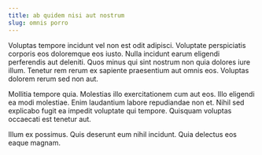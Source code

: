 ```yaml
---
title: ab quidem nisi aut nostrum
slug: omnis porro
---
```


Voluptas tempore incidunt vel non est odit adipisci. Voluptate perspiciatis corporis eos doloremque eos iusto. Nulla incidunt earum eligendi perferendis aut deleniti. Quos minus qui sint nostrum non quia dolores iure illum. Tenetur rem rerum ex sapiente praesentium aut omnis eos. Voluptas dolorem rerum sed non aut.

Mollitia tempore quia. Molestias illo exercitationem cum aut eos. Illo eligendi ea modi molestiae. Enim laudantium labore repudiandae non et. Nihil sed explicabo fugit ea impedit voluptate qui tempore. Quisquam voluptas occaecati est tenetur aut.

Illum ex possimus. Quis deserunt eum nihil incidunt. Quia delectus eos eaque magnam.
